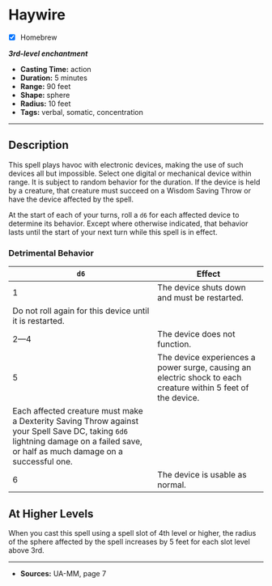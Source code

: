 # Haywire
- [x] Homebrew

***3rd-level enchantment***
- **Casting Time:** action
- **Duration:** 5 minutes
- **Range:** 90 feet
- **Shape:** sphere
- **Radius:** 10 feet
- **Tags:** verbal, somatic, concentration

---

## Description
This spell plays havoc with electronic devices, making the use of such devices all but impossible.
Select one digital or mechanical device within range.
It is subject to random behavior for the duration.
If the device is held by a creature, that creature must succeed on a Wisdom Saving Throw or have the device affected by the spell.

At the start of each of your turns, roll a `d6` for each affected device to determine its behavior.
Except where otherwise indicated, that behavior lasts until the start of your next turn while this spell is in effect.

### Detrimental Behavior
| `d6`      | Effect                                                                                                |
|-----------|-------------------------------------------------------------------------------------------------------|
| 1         | The device shuts down and must be restarted.
Do not roll again for this device until it is restarted. |
| 2&mdash;4 | The device does not function.                                                                         |
| 5         | The device experiences a power surge, causing an electric shock to each creature within 5 feet of the device.
Each affected creature must make a Dexterity Saving Throw against your Spell Save DC, taking `6d6` lightning damage on a failed save, or half as much damage on a successful one. |
| 6         | The device is usable as normal.                                                                       |

## At Higher Levels
When you cast this spell using a spell slot of 4th level or higher, the radius of the sphere affected by the spell increases by 5 feet for each slot level above 3rd.

---

- **Sources:** UA-MM, page 7
